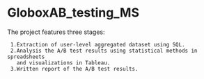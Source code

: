# GloboxAB_testing_MS

The project features three stages:   

     1.Extraction of user-level aggregated dataset using SQL. 
     2.Analysis the A/B test results using statistical methods in spreadsheets
       and visualizations in Tableau. 
     3.Written report of the A/B test results.
